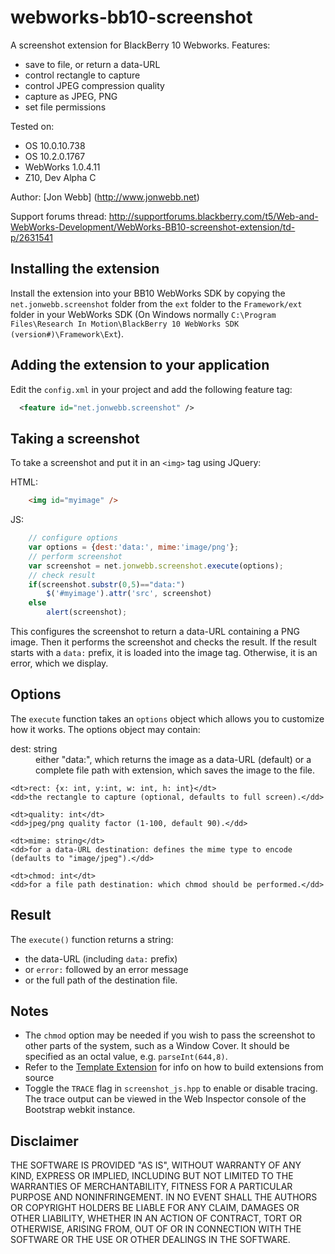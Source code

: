 webworks-bb10-screenshot
========================

A screenshot extension for BlackBerry 10 Webworks. Features:

* save to file, or return a data-URL
* control rectangle to capture
* control JPEG compression quality
* capture as JPEG, PNG
* set file permissions

Tested on:
* OS 10.0.10.738
* OS 10.2.0.1767
* WebWorks 1.0.4.11
* Z10, Dev Alpha C

Author: [Jon Webb] (http://www.jonwebb.net)

Support forums thread: http://supportforums.blackberry.com/t5/Web-and-WebWorks-Development/WebWorks-BB10-screenshot-extension/td-p/2631541

Installing the extension
------------------------

Install the extension into your BB10 WebWorks SDK by copying the `net.jonwebb.screenshot` folder from the `ext` folder to the `Framework/ext` folder in your WebWorks SDK (On Windows normally `C:\Program Files\Research In Motion\BlackBerry 10 WebWorks SDK (version#)\Framework\Ext`).

Adding the extension to your application
----------------------------------------

Edit the `config.xml` in your project and add the following feature tag:

```xml
  <feature id="net.jonwebb.screenshot" />
```

Taking a screenshot
-------------------

To take a screenshot and put it in an `<img>` tag using JQuery:

HTML:
```html
	<img id="myimage" />
```
JS:
```javascript
	// configure options
	var options = {dest:'data:', mime:'image/png'};
	// perform screenshot
	var screenshot = net.jonwebb.screenshot.execute(options);
	// check result
	if(screenshot.substr(0,5)=="data:")
		$('#myimage').attr('src', screenshot)
	else
		alert(screenshot);
```	

This configures the screenshot to return a data-URL containing a PNG image. Then it performs the screenshot and checks the result. If the result starts with a `data:` prefix, it is loaded into the image tag. Otherwise, it is an error, which we display.

Options
-------

The `execute` function takes an `options` object which allows you to customize how it works. The options object may contain:

<dl>
	<dt>dest: string</dt>
	<dd>either "data:", which returns the image as a data-URL (default)
	or a complete file path with extension, which saves the image to the file.</dd>
 
	<dt>rect: {x: int, y:int, w: int, h: int}</dt>
	<dd>the rectangle to capture (optional, defaults to full screen).</dd>
 
	<dt>quality: int</dt>
	<dd>jpeg/png quality factor (1-100, default 90).</dd>
 
	<dt>mime: string</dt>
	<dd>for a data-URL destination: defines the mime type to encode (defaults to "image/jpeg").</dd>

	<dt>chmod: int</dt>
	<dd>for a file path destination: which chmod should be performed.</dd>
</dl>

Result
------

The `execute()` function returns a string:

* the data-URL (including `data:` prefix)
* or `error:` followed by an error message
* or the full path of the destination file.

Notes
-----
* The `chmod` option may be needed if you wish to pass the screenshot to other parts of the system, such as a Window Cover. It should be specified as an octal value, e.g. `parseInt(644,8)`.
* Refer to the [Template Extension](https://github.com/blackberry/WebWorks-Community-APIs/blob/master/BB10/Template) for info on how to build extensions from source
* Toggle the `TRACE` flag in `screenshot_js.hpp` to enable or disable tracing. The trace output can be viewed in the Web Inspector console of the Bootstrap webkit instance.

Disclaimer
----------
THE SOFTWARE IS PROVIDED "AS IS", WITHOUT WARRANTY OF ANY KIND, EXPRESS OR IMPLIED, INCLUDING BUT NOT LIMITED TO THE WARRANTIES OF MERCHANTABILITY, FITNESS FOR A PARTICULAR PURPOSE AND NONINFRINGEMENT. IN NO EVENT SHALL THE AUTHORS OR COPYRIGHT HOLDERS BE LIABLE FOR ANY CLAIM, DAMAGES OR OTHER LIABILITY, WHETHER IN AN ACTION OF CONTRACT, TORT OR OTHERWISE, ARISING FROM, OUT OF OR IN CONNECTION WITH THE SOFTWARE OR THE USE OR OTHER DEALINGS IN THE SOFTWARE.